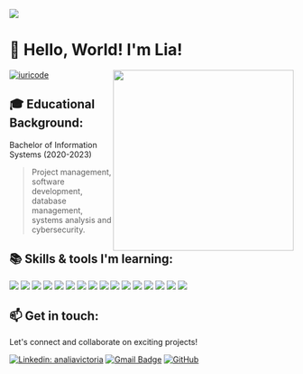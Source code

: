 ![](https://komarev.com/ghpvc/?username=analiavictoria&color=fc81ac)

# 🖤 Hello, World! I'm Lia!

<img align='right' src="https://pa1.narvii.com/6858/3d8d5712b4e31d70ee9ce9c30cdb06146a6db2fb_hq.gif" width="320">

[![iuricode](https://github-readme-stats.vercel.app/api/top-langs/?username=analiavictoria&hide=html&layout=compact&theme=radical)](https://github.com/anuraghazra/github-readme-stats)

## 🎓 Educational Background:

Bachelor of Information Systems (2020-2023)  
> Project management, software development, database management, systems analysis and cybersecurity.

## 📚 Skills & tools I'm learning:

<img src="https://img.shields.io/badge/JavaScript-F7DF1E?style=flat&logo=javascript&logoColor=black"> <img src="https://img.shields.io/badge/TypeScript-007ACC?style=flat&logo=typescript&logoColor=white">
<img src="https://img.shields.io/badge/React-20232A?style=flat&logo=react&logoColor=61DAFB">
<img src="https://img.shields.io/badge/-Node.js-3C873A?style=flat&logo=Node.js&logoColor=white">
<img src="https://img.shields.io/badge/-Angular-white?style=flat&logo=Angular&logoColor=dd0031">
<img src ="https://img.shields.io/badge/HTML5-E34F26?style=flat&logo=html5&logoColor=white">
<img src ="https://img.shields.io/badge/CSS3-1572B6?style=flat&logo=css3&logoColor=white">
<img src="https://img.shields.io/badge/Tailwind_CSS-38B2AC?style=flat&logo=tailwind-css&logoColor=white">
<img src="https://img.shields.io/badge/MUI-%230081CB.svg?style=flat&logo=mui&logoColor=white">
<img src="http://img.shields.io/badge/-Git-F1502F?style=flat&logo=git&logoColor=FFFFFF">
<img src="https://img.shields.io/badge/-Python-3670A0?style=flat&logo=python&logoColor=ffdd54">
<img src="https://img.shields.io/badge/c%23-%23239120.svg?style=flat&logo=csharp&logoColor=white">
<img src="https://img.shields.io/badge/Postman-FF6C37?style=flat&logo=postman&logoColor=white">
<img src="https://img.shields.io/badge/-Insomnia-black?style=flat&logo=insomnia&logoColor=5849BE">
<img src="https://img.shields.io/badge/figma-%23F24E1E.svg?style=flat&logo=figma&logoColor=white">
<img src="https://img.shields.io/badge/-selenium-%43B02A?style=flat&logo=selenium&logoColor=white">

## 📫 Get in touch:
Let's connect and collaborate on exciting projects!

[![Linkedin: analiavictoria](https://img.shields.io/badge/LinkedIn-0077B5?style=flat&logo=linkedin&logoColor=white&link=https://www.linkedin.com/in/analiavictoria/)](https://www.linkedin.com/in/analiavictoria/)
[![Gmail Badge](https://img.shields.io/badge/-analiavictoire@gmail.com-c14438?style=flat&logo=Gmail&logoColor=white&link=mailto:analiavictoire@gmail.com)](mailto:analiavictoire@gmail.com)
[![GitHub](https://img.shields.io/github/followers/analiavictoria?label=follow&style=social)](https://github.com/analiavictoria)
